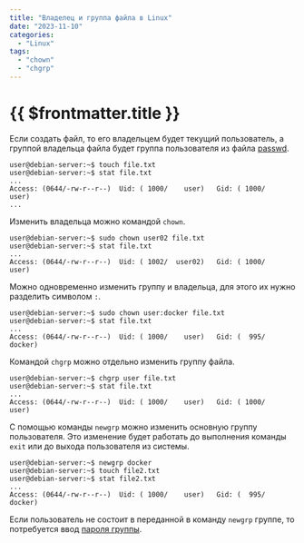 ```yaml
---
title: "Владелец и группа файла в Linux"
date: "2023-11-10"
categories:
  - "Linux"
tags:
  - "chown"
  - "chgrp"
---
```


# {{ $frontmatter.title }}

Если создать файл, то его владельцем будет текущий пользователь, а группой владельца файла будет группа пользователя из файла [passwd](debian-adduser.md).

```
user@debian-server:~$ touch file.txt
user@debian-server:~$ stat file.txt
...
Access: (0644/-rw-r--r--)  Uid: ( 1000/    user)   Gid: ( 1000/    user)
...
```

Изменить владельца можно командой `chown`.

```
user@debian-server:~$ sudo chown user02 file.txt 
user@debian-server:~$ stat file.txt
...
Access: (0644/-rw-r--r--)  Uid: ( 1002/  user02)   Gid: ( 1000/    user)
```

Можно одновременно изменить группу и владельца, для этого их нужно разделить символом `:`.

```
user@debian-server:~$ sudo chown user:docker file.txt 
user@debian-server:~$ stat file.txt
...
Access: (0644/-rw-r--r--)  Uid: ( 1000/    user)   Gid: (  995/  docker)
```

Командой `chgrp` можно отдельно изменить группу файла.

```
user@debian-server:~$ chgrp user file.txt 
user@debian-server:~$ stat file.txt
...
Access: (0644/-rw-r--r--)  Uid: ( 1000/    user)   Gid: ( 1000/    user)
```

С помощью команды `newgrp` можно изменить основную группу пользователя. Это изменение будет работать до выполнения команды `exit` или до выхода пользователя из системы.

```
user@debian-server:~$ newgrp docker
user@debian-server:~$ touch file2.txt
user@debian-server:~$ stat file2.txt 
...
Access: (0644/-rw-r--r--)  Uid: ( 1000/    user)   Gid: (  995/  docker)
```

Если пользователь не состоит в переданной в команду `newgrp` группе, то потребуется ввод [пароля группы](linux-user-group.md).